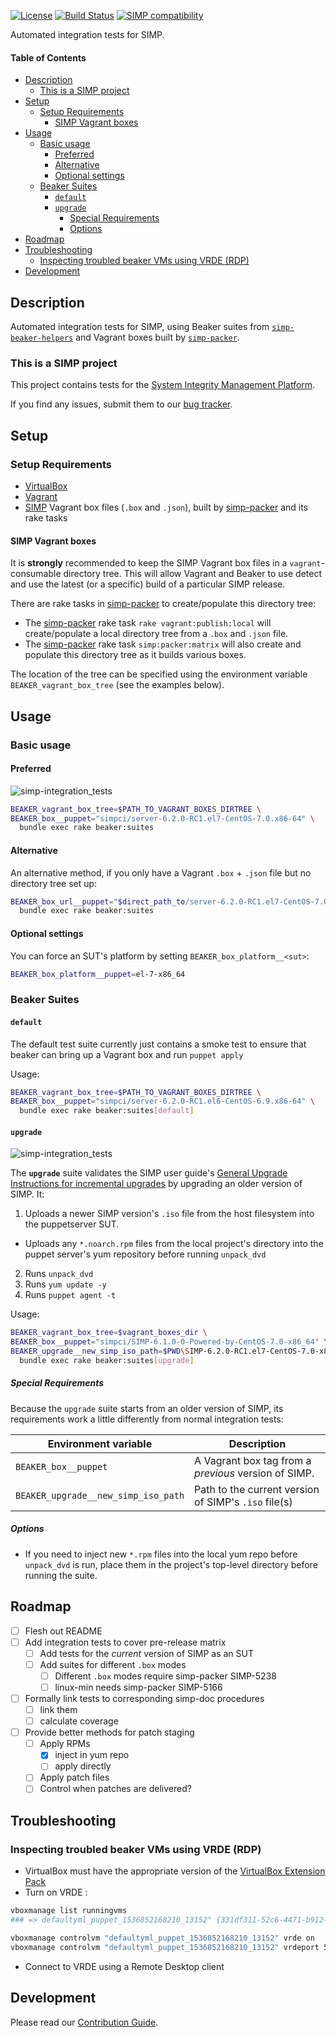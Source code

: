 [![License][license-badge]][license-url]
[![Build Status][travis-badge]][travis-project]
[![SIMP compatibility][simp-badge]][simp-badge]

Automated integration tests for SIMP.

#### Table of Contents
<!-- vim-markdown-toc GFM -->

* [Description](#description)
  * [This is a SIMP project](#this-is-a-simp-project)
* [Setup](#setup)
  * [Setup Requirements](#setup-requirements)
    * [SIMP Vagrant boxes](#simp-vagrant-boxes)
* [Usage](#usage)
  * [Basic usage](#basic-usage)
    * [Preferred](#preferred)
    * [Alternative](#alternative)
    * [Optional settings](#optional-settings)
  * [Beaker Suites](#beaker-suites)
    * [`default`](#default)
    * [`upgrade`](#upgrade)
      * [Special Requirements](#special-requirements)
      * [Options](#options)
* [Roadmap](#roadmap)
* [Troubleshooting](#troubleshooting)
  * [Inspecting troubled beaker VMs using  VRDE (RDP)](#inspecting-troubled-beaker-vms-using--vrde-rdp)
* [Development](#development)

<!-- vim-markdown-toc -->

## Description

Automated integration tests for SIMP, using Beaker suites from [`simp-beaker-helpers`][simp-beaker-helpers] and
Vagrant boxes built by [`simp-packer`][simp-packer].

### This is a SIMP project

This project contains tests for the [System Integrity Management
Platform][simp].

If you find any issues, submit them to our [bug tracker][simp-jira].

## Setup

### Setup Requirements

* [VirtualBox][virtualbox]
* [Vagrant][vagrant]
* [SIMP] Vagrant box files (`.box` and `.json`), built by
  [simp-packer][simp-packer] and its rake tasks

#### SIMP Vagrant boxes

It is **strongly** recommended to keep the SIMP Vagrant box files in
a `vagrant`-consumable directory tree. This will allow Vagrant and Beaker to
use detect and use the latest (or a specific) build of a particular SIMP
release.

There are rake tasks in [simp-packer][simp-packer] to create/populate this
directory tree:

* The [simp-packer][simp-packer] rake task `rake vagrant:publish:local` will
  create/populate a local directory tree from a `.box` and `.json` file.
* The [simp-packer][simp-packer] rake task `simp:packer:matrix` will also
  create and populate this directory tree as it builds various boxes.

The location of the tree can be specified using the environment variable
`BEAKER_vagrant_box_tree` (see the examples below).

## Usage

### Basic usage

#### Preferred

![simp-integration_tests][img0]

[img0]: assets/simp-integration_tests.png


```sh
BEAKER_vagrant_box_tree=$PATH_TO_VAGRANT_BOXES_DIRTREE \
BEAKER_box__puppet="simpci/server-6.2.0-RC1.el7-CentOS-7.0.x86-64" \
  bundle exec rake beaker:suites
```

#### Alternative
An alternative method, if you only have a Vagrant `.box` + `.json` file but no
directory tree set up:

```sh
BEAKER_box_url__puppet="$direct_path_to/server-6.2.0-RC1.el7-CentOS-7.0.x86-64.json" \
  bundle exec rake beaker:suites
```

#### Optional settings

You can force an SUT's platform by setting `BEAKER_box_platform__<sut>`:

```sh
BEAKER_box_platform__puppet=el-7-x86_64
```

### Beaker Suites

#### `default`

The default test suite currently just contains a smoke test to ensure that
beaker can bring up a Vagrant box and run `puppet apply`

Usage:

```sh
BEAKER_vagrant_box_tree=$PATH_TO_VAGRANT_BOXES_DIRTREE \
BEAKER_box__puppet="simpci/server-6.2.0-RC1.el6-CentOS-6.9.x86-64" \
  bundle exec rake beaker:suites[default]
```

#### `upgrade`

![simp-integration_tests][img1]

[img1]: assets/simp-integration_tests-upgrade.png

The **`upgrade`** suite validates the SIMP user guide's [General Upgrade
Instructions for incremental upgrades][u0] by upgrading an older version of
SIMP.  It:

1. Uploads a newer SIMP version's `.iso` file from the host filesystem into the
   puppetserver SUT.
  - Uploads any `*.noarch.rpm` files from the local project's directory into
    the puppet server's yum repository before running `unpack_dvd`
2. Runs `unpack_dvd`
3. Runs `yum update -y`
4. Runs `puppet agent -t`

Usage:

```sh
BEAKER_vagrant_box_tree=$vagrant_boxes_dir \
BEAKER_box__puppet="simpci/SIMP-6.1.0-0-Powered-by-CentOS-7.0-x86_64" \
BEAKER_upgrade__new_simp_iso_path=$PWD\SIMP-6.2.0-RC1.el7-CentOS-7.0-x86_64.iso \
  bundle exec rake beaker:suites[upgrade]
```

[u0]: https://github.com/simp/simp-doc/blob/8277eab/docs/user_guide/Upgrade_SIMP/General_Upgrade_Instructions.rst#incremental-updates

##### Special Requirements

Because the `upgrade` suite starts from an older version of SIMP, its
requirements work a little differently from normal integration tests:



| Environment variable                | Description                                          |
| ----------------------------------- | ---------------------------------------------------- |
| `BEAKER_box__puppet`                | A Vagrant box tag from a _previous_ version of SIMP. |
| `BEAKER_upgrade__new_simp_iso_path` | Path to the current version of SIMP's `.iso` file(s) |

##### Options

* If you need to inject new `*.rpm` files into the local yum repo before
  `unpack_dvd` is run, place them in the project's top-level directory before
  running the suite.


## Roadmap

- [ ] Flesh out README
- [ ] Add integration tests to cover pre-release matrix
  - [ ] Add tests for the _current_ version of SIMP as an SUT
  - [ ] Add suites for different `.box` modes
    - [ ] Different `.box` modes require simp-packer SIMP-5238
    - [ ] linux-min needs simp-packer SIMP-5166
- [ ] Formally link tests to corresponding simp-doc procedures
  - [ ] link them
  - [ ] calculate coverage
- [ ] Provide better methods for patch staging
  - [ ] Apply RPMs
    - [x] inject in yum repo
    - [ ] apply directly
  - [ ] Apply patch files
  - [ ] Control when patches are delivered?

## Troubleshooting

### Inspecting troubled beaker VMs using  VRDE (RDP)

* VirtualBox must have the appropriate version of the [VirtualBox Extension Pack][vb-extpack]
* Turn on VRDE :
```sh
vboxmanage list runningvms
### => defaultyml_puppet_1536852168210_13152" {331df311-52c6-4471-b912-f730d8531e0c}

vboxmanage controlvm "defaultyml_puppet_1536852168210_13152" vrde on
vboxmanage controlvm "defaultyml_puppet_1536852168210_13152" vrdeport 5940
```
* Connect to VRDE using a Remote Desktop client


## Development

Please read our [Contribution Guide][simp-contrib].

[simp]:                     https://github.com/NationalSecurityAgency/SIMP
[simp-contrib]:             https://simp.readthedocs.io/en/master/contributors_guide/
[simp-jira]:                https://simp-project.atlassian.net
[simp-beaker-helpers]:      https://github.com/simp/rubygem-simp-beaker-helpers
[simp-beaker-helpers-docs]: https://github.com/simp/rubygem-simp-beaker-helpers/
[simp-packer]:              https://github.com/simp/simp-packer
[vagrant]:                  https://www.vagrantup.com
[virtualbox]:               https://www.virtualbox.org/wiki/Downloads
[vb-extpack]:               https://www.virtualbox.org/wiki/Downloads#VirtualBox5.2.18OracleVMVirtualBoxExtensionPack

<!-- badges and badge links -->
[license-badge]:            http://img.shields.io/:license-apache-blue.svg
[license-url]:              http://www.apache.org/licenses/LICENSE-2.0.html
[simp-badge]:               https://img.shields.io/badge/SIMP%20compatibility-6.*-orange.svg
[travis-badge]:             https://api.travis-ci.com/simp/simp-integration_tests.svg?branch=master
[travis-project]:           https://travis-ci.com/simp/simp-integration_tests
